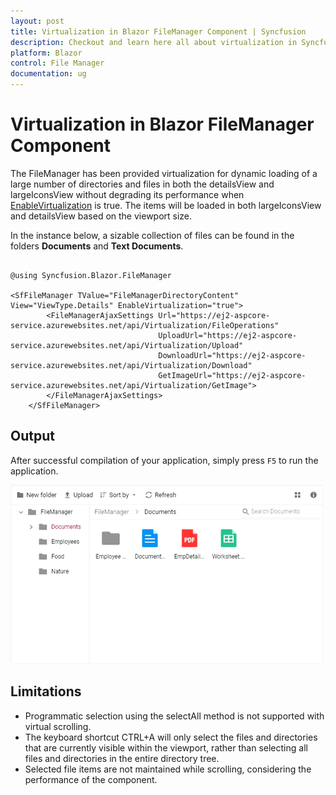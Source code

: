 ```yaml
---
layout: post
title: Virtualization in Blazor FileManager Component | Syncfusion
description: Checkout and learn here all about virtualization in Syncfusion Blazor FileManager component and more.
platform: Blazor
control: File Manager
documentation: ug
---
```


# Virtualization in Blazor FileManager Component

The FileManager has been provided virtualization for dynamic loading of a large number of directories and files in both the detailsView and largeIconsView without degrading its performance when [EnableVirtualization](https://help.syncfusion.com/cr/blazor/Syncfusion.Blazor.FileManager.SfFileManager-1.html#Syncfusion_Blazor_FileManager_SfFileManager_1_EnableVirtualization) is true. The items will be loaded in both largeIconsView and detailsView based on the viewport size. 

In the instance below, a sizable collection of files can be found in the folders **Documents** and **Text Documents**.

```cshtml

@using Syncfusion.Blazor.FileManager

<SfFileManager TValue="FileManagerDirectoryContent" View="ViewType.Details" EnableVirtualization="true">
        <FileManagerAjaxSettings Url="https://ej2-aspcore-service.azurewebsites.net/api/Virtualization/FileOperations"
                                 UploadUrl="https://ej2-aspcore-service.azurewebsites.net/api/Virtualization/Upload"
                                 DownloadUrl="https://ej2-aspcore-service.azurewebsites.net/api/Virtualization/Download"
                                 GetImageUrl="https://ej2-aspcore-service.azurewebsites.net/api/Virtualization/GetImage">
        </FileManagerAjaxSettings>        
    </SfFileManager>

```

## Output

After successful compilation of your application, simply press `F5` to run the application.



![Virtualization in Blazor FileManager](images/blazor-filemanager-drag-and-drop.gif)

## Limitations

* Programmatic selection using the selectAll method is not supported with virtual scrolling.
* The keyboard shortcut CTRL+A will only select the files and directories that are currently visible within the viewport, rather than selecting all files and directories in the entire directory tree.
* Selected file items are not maintained while scrolling, considering the performance of the component.